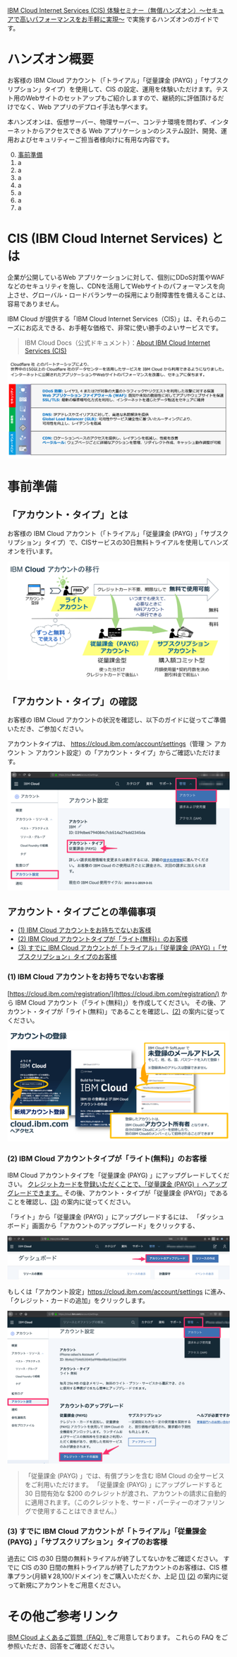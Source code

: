 [IBM Cloud Internet Services (CIS) 体験セミナー（無償ハンズオン）～セキュアで高いパフォーマンスをお手軽に実現～](https://www-01.ibm.com/events/wwe/japan/ASJapan.nsf/registration.xsp?open&seminar=FCC3NUES&locale=ja_JP) で実施するハンズオンのガイドです。

# ハンズオン概要

お客様の IBM Cloud アカウント（「トライアル」「従量課金 (PAYG) 」「サブスクリプション」タイプ）を使用して、CIS の設定、運用を体験いただけます。テスト用のWebサイトのセットアップもご紹介しますので、継続的に評価頂けるだけでなく、Web アプリのデプロイ手法も学べます。

本ハンズオンは、仮想サーバー、物理サーバー、コンテナ環境を問わず、インターネットからアクセスできる Web アプリケーションのシステム設計、開発、運用およびセキュリティーご担当者様向けに有用な内容です。

0. [事前準備](#事前準備)
1. a
2. a
3. a
4. a
5. a
6. a
7. a

# CIS (IBM Cloud Internet Services) とは

企業が公開しているWeb アプリケーションに対して、個別にDDoS対策やWAFなどのセキュリティを施し、CDNを活用してWebサイトのパフォーマンスを向上させ、グローバル・ロードバランサーの採用により耐障害性を備えることは、容易でありません。

 IBM Cloud が提供する「IBM Cloud Internet Services（CIS）」は、それらのニーズにお応えできる、お手軽な価格で、非常に使い勝手のよいサービスです。

> IBM Cloud Docs（公式ドキュメント）：[About IBM Cloud Internet Services (CIS)](https://cloud.ibm.com/docs/infrastructure/cis/about.html#about-ibm-cloud-internet-services)

![CIS (IBM Cloud Internet Services) とは](img/what_is_cis.png)

# 事前準備

## 「アカウント・タイプ」とは

お客様の IBM Cloud アカウント（「トライアル」「従量課金 (PAYG) 」「サブスクリプション」タイプ）で、CISサービスの30日無料トライアルを使用してハンズオンを行います。

![IBM Cloud アカウントの移行](img/account_transition.png)

## 「アカウント・タイプ」の確認

お客様の IBM Cloud アカウントの状況を確認し、以下のガイドに従ってご準備いただき、ご参加ください。

アカウントタイプは、 <https://cloud.ibm.com/account/settings>（管理 ＞ アカウント ＞ アカウント設定）の「アカウント・タイプ」からご確認いただけます。

![「アカウント・タイプ」の確認](img/account_type.png)

## アカウント・タイプごとの準備事項

- [(1) IBM Cloud アカウントをお持ちでないお客様](https://github.com/kissyy/cis-handson-sandbox/blob/0-khayama-pre-requirements/README.md#1-ibm-cloud-%E3%82%A2%E3%82%AB%E3%82%A6%E3%83%B3%E3%83%88%E3%82%92%E3%81%8A%E6%8C%81%E3%81%A1%E3%81%A7%E3%81%AA%E3%81%84%E3%81%8A%E5%AE%A2%E6%A7%98)
- [(2) IBM Cloud アカウントタイプが「ライト(無料)」のお客様](https://github.com/kissyy/cis-handson-sandbox/blob/0-khayama-pre-requirements/README.md#2-ibm-cloud-%E3%82%A2%E3%82%AB%E3%82%A6%E3%83%B3%E3%83%88%E3%82%BF%E3%82%A4%E3%83%97%E3%81%8C%E3%83%A9%E3%82%A4%E3%83%88%E7%84%A1%E6%96%99%E3%81%AE%E3%81%8A%E5%AE%A2%E6%A7%98) 
- [(3) すでに IBM Cloud アカウントが「トライアル」「従量課金 (PAYG) 」「サブスクリプション」タイプのお客様](https://github.com/kissyy/cis-handson-sandbox/blob/0-khayama-pre-requirements/README.md#3-%E3%81%99%E3%81%A7%E3%81%AB-ibm-cloud-%E3%82%A2%E3%82%AB%E3%82%A6%E3%83%B3%E3%83%88%E3%81%8C%E3%83%88%E3%83%A9%E3%82%A4%E3%82%A2%E3%83%AB%E5%BE%93%E9%87%8F%E8%AA%B2%E9%87%91-payg-%E3%82%B5%E3%83%96%E3%82%B9%E3%82%AF%E3%83%AA%E3%83%97%E3%82%B7%E3%83%A7%E3%83%B3%E3%82%BF%E3%82%A4%E3%83%97%E3%81%AE%E3%81%8A%E5%AE%A2%E6%A7%98) 

### (1) IBM Cloud アカウントをお持ちでないお客様

[https://cloud.ibm.com/registration/](https://cloud.ibm.com/registration/) から IBM Cloud アカウント（「ライト(無料)」）を作成してください。
その後、アカウント・タイプが「ライト(無料)」であることを確認し、[(2)](https://github.com/kissyy/cis-handson-sandbox/blob/0-khayama-pre-requirements/README.md#2-ibm-cloud-%E3%82%A2%E3%82%AB%E3%82%A6%E3%83%B3%E3%83%88%E3%82%BF%E3%82%A4%E3%83%97%E3%81%8C%E3%83%A9%E3%82%A4%E3%83%88%E7%84%A1%E6%96%99%E3%81%AE%E3%81%8A%E5%AE%A2%E6%A7%98) の案内に従ってください。

![アカウントの登録](img/account_registration.png)

### (2) IBM Cloud アカウントタイプが「ライト(無料)」のお客様

IBM Cloud アカウントタイプを「従量課金 (PAYG) 」にアップグレードしてください。
<u>クレジットカードを登録いただくことで、「従量課金 (PAYG) 」へアップグレードできます。</u>
その後、アカウント・タイプが「従量課金 (PAYG)」であることを確認し、[(3)](https://github.com/kissyy/cis-handson-sandbox/blob/0-khayama-pre-requirements/README.md#3-%E3%81%99%E3%81%A7%E3%81%AB-ibm-cloud-%E3%82%A2%E3%82%AB%E3%82%A6%E3%83%B3%E3%83%88%E3%81%8C%E3%83%88%E3%83%A9%E3%82%A4%E3%82%A2%E3%83%AB%E5%BE%93%E9%87%8F%E8%AA%B2%E9%87%91-payg-%E3%82%B5%E3%83%96%E3%82%B9%E3%82%AF%E3%83%AA%E3%83%97%E3%82%B7%E3%83%A7%E3%83%B3%E3%82%BF%E3%82%A4%E3%83%97%E3%81%AE%E3%81%8A%E5%AE%A2%E6%A7%98) の案内に従ってください。

「ライト」から「従量課金 (PAYG) 」にアップグレードするには、
「ダッシュボード」画面から「アカウントのアップグレード」をクリックする、

![アカウントのアップグレード](img/account_upgrade.png)

もしくは「アカウント設定」<https://cloud.ibm.com/account/settings> に進み、「クレジット・カードの追加」をクリックします。

![クレジット・カードの追加](img/add_creditcard.png)

> 「従量課金 (PAYG) 」では、有償プランを含む IBM Cloud の全サービスをご利用いただけます。
> 「従量課金 (PAYG) 」にアップグレードすると 30 日間有効な $200 のクレジットが渡され、アカウントの請求に自動的に適用されます。（このクレジットを、サード・パーティーのオファリングで使用することはできません。）

### (3) すでに IBM Cloud アカウントが「トライアル」「従量課金 (PAYG) 」「サブスクリプション」タイプのお客様

過去に CIS の30 日間の無料トライアルが終了してないかをご確認ください。
すでに CIS の30 日間の無料トライアルが終了したアカウントのお客様は、CIS 標準プラン(月額￥28,100/ドメイン) をご購入いただくか、上記 [(1)](https://github.com/kissyy/cis-handson-sandbox/blob/0-khayama-pre-requirements/README.md#1-ibm-cloud-%E3%82%A2%E3%82%AB%E3%82%A6%E3%83%B3%E3%83%88%E3%82%92%E3%81%8A%E6%8C%81%E3%81%A1%E3%81%A7%E3%81%AA%E3%81%84%E3%81%8A%E5%AE%A2%E6%A7%98) [(2)](https://github.com/kissyy/cis-handson-sandbox/blob/0-khayama-pre-requirements/README.md#2-ibm-cloud-%E3%82%A2%E3%82%AB%E3%82%A6%E3%83%B3%E3%83%88%E3%82%BF%E3%82%A4%E3%83%97%E3%81%8C%E3%83%A9%E3%82%A4%E3%83%88%E7%84%A1%E6%96%99%E3%81%AE%E3%81%8A%E5%AE%A2%E6%A7%98) の案内に従って新規にアカウントをご用意ください。

# その他ご参考リンク
[IBM Cloud よくあるご質問（FAQ）](https://www.ibm.com/jp-ja/cloud/info/cloud-jp-faq)をご用意しております。
これらの FAQ をご参照いただき、回答をご確認ください。
